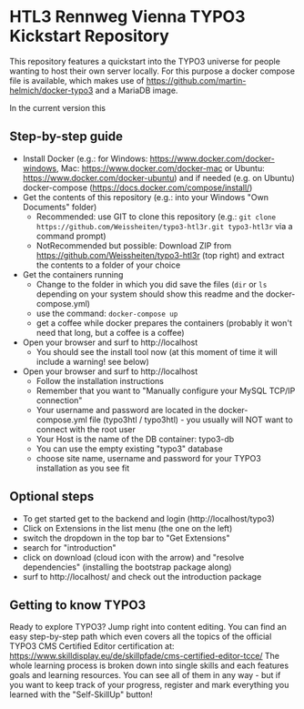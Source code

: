# HTL3 Rennweg Vienna TYPO3 Kickstart Repository

This repository features a quickstart into the TYPO3 universe for people wanting to host their own server locally.
For this purpose a docker compose file is available, which makes use of https://github.com/martin-helmich/docker-typo3 and a MariaDB image.

In the current version this 

## Step-by-step guide
* Install Docker (e.g.: for Windows: https://www.docker.com/docker-windows, Mac: https://www.docker.com/docker-mac or Ubuntu: https://www.docker.com/docker-ubuntu) and if needed (e.g. on Ubuntu) docker-compose (https://docs.docker.com/compose/install/)
* Get the contents of this repository (e.g.: into your Windows "Own Documents" folder)
    * Recommended: use GIT to clone this repository (e.g.: ` git clone https://github.com/Weissheiten/typo3-htl3r.git typo3-htl3r ` via a command prompt)
    * NotRecommended but possible: Download ZIP from https://github.com/Weissheiten/typo3-htl3r (top right) and extract the contents to a folder of your choice
* Get the containers running
    * Change to the folder in which you did save the files (`dir` or `ls` depending on your system should show this readme and the docker-compose.yml)
    * use the command: `docker-compose up`
    * get a coffee while docker prepares the containers (probably it won't need that long, but a coffee is a coffee)
* Open your browser and surf to http://localhost
    * You should see the install tool now (at this moment of time it will include a warning! see below)
* Open your browser and surf to http://localhost
    * Follow the installation instructions
    * Remember that you want to "Manually configure your MySQL TCP/IP connection"
    * Your username and password are located in the docker-compose.yml file (typo3htl / typo3htl) - you usually will NOT want to connect with the root user
    * Your Host is the name of the DB container: typo3-db
    * You can use the empty existing "typo3" database
    * choose site name, username and password for your TYPO3 installation as you see fit

## Optional steps
* To get started get to the backend and login (http://localhost/typo3)
* Click on Extensions in the list menu (the one on the left)
* switch the dropdown in the top bar to "Get Extensions"
* search for "introduction"
* click on download (cloud icon with the arrow) and "resolve dependencies" (installing the bootstrap package along)
* surf to http://localhost/ and check out the introduction package

## Getting to know TYPO3
Ready to explore TYPO3? Jump right into content editing. You can find an easy step-by-step path which even covers all the topics of the official TYPO3 CMS Certified Editor certification at: https://www.skilldisplay.eu/de/skillpfade/cms-certified-editor-tcce/
The whole learning process is broken down into single skills and each features goals and learning resources. You can see all of them in any way - but if you want to keep track of your progress, register and mark everything you learned with the "Self-SkillUp" button!

